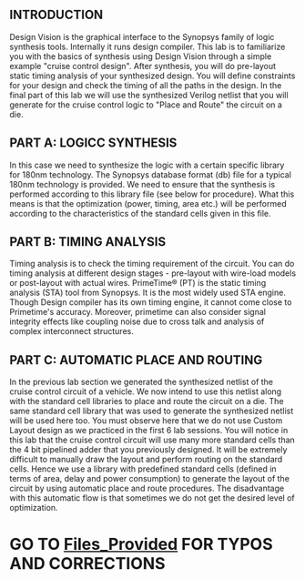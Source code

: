 ## INTRODUCTION
Design Vision is the graphical interface to the Synopsys family of logic synthesis tools. Internally it runs
design compiler. This lab is to familiarize you with the basics of synthesis using Design Vision through a simple
example "cruise control design". After synthesis, you will do pre-layout static timing analysis of your synthesized
design. You will define constraints for your design and check the timing of all the paths in the design. In the final part
of this lab we will use the synthesized Verilog netlist that you will generate for the cruise control logic to "Place and
Route" the circuit on a die.

## PART A: LOGICC SYNTHESIS
In this case we need to synthesize the logic with a certain specific library for 180nm technology. The Synopsys
database format (db) file for a typical 180nm technology is provided. We need to ensure that the
synthesis is performed according to this library file (see below for procedure). What this means is that the optimization
(power, timing, area etc.) will be performed according to the characteristics of the standard cells given in this file.

## PART B: TIMING ANALYSIS
Timing analysis is to check the timing requirement of the circuit. You can do timing analysis at
different design stages - pre-layout with wire-load models or post-layout with actual wires.
PrimeTime® (PT) is the static timing analysis (STA) tool from Synopsys. It is the most widely used
STA engine.
Though Design compiler has its own timing engine, it cannot come close to Primetime's accuracy.
Moreover, primetime can also consider signal integrity effects like coupling noise due to cross talk
and analysis of complex interconnect structures.

## PART C: AUTOMATIC PLACE AND ROUTING
In the previous lab section we generated the synthesized netlist of the cruise control circuit of a vehicle. We now
intend to use this netlist along with the standard cell libraries to place and route the circuit on a die. The same
standard cell library that was used to generate the synthesized netlist will be used here too.
You must observe here that we do not use Custom Layout design as we practiced in the first 6 lab sessions. You will
notice in this lab that the cruise control circuit will use many more standard cells than the 4 bit pipelined adder that you
previously designed. It will be extremely difficult to manually draw the layout and perform routing on the standard cells.
Hence we use a library with predefined standard cells (defined in terms of area, delay and power consumption) to
generate the layout of the circuit by using automatic place and route procedures. The disadvantage with this automatic
flow is that sometimes we do not get the desired level of optimization.

# GO TO [Files_Provided](https://github.com/99hhernandez/ECEN454/blob/main/Lab07/Files_Provided/README.md) FOR TYPOS AND CORRECTIONS

